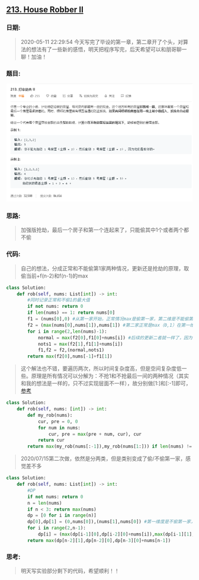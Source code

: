 ## [213. House Robber II](https://leetcode-cn.com/problems/House-Robber-II)
### 日期:
>2020-05-11 22:29:54 今天写完了毕设的第一章，第二章开了个头，对算法的想法有了一些新的感悟，明天把程序写完，后天希望可以和朋哥聊一聊！加油！
### 题目:
![text](https://github.com/zjuzhfbloodz/LeetCode/blob/master/questions/0213.png?raw=true)
### 思路:
>加强版抢劫，最后一个房子和第一个连起来了，只能偷其中1个或者两个都不偷
### 代码:

> 自己的想法，分成正常和不能偷第1家两种情况，更新还是抢劫的原理，取偷当前+f(n-2)和f(n-1)的max
```python
class Solution:
    def rob(self, nums: List[int]) -> int:
        #同时记录正常和不偷1的最大值
        if not nums: return 0
        if len(nums) == 1: return nums[0]
        f1 = (nums[0],0) #从第一家开始，正常情况max是偷第一家，第二维是不能偷第一家的max
        f2 = (max(nums[0],nums[1]),nums[1]) #第二家正常是max（0,1）在第一维，第二维不能偷第一家那么max是第二家的
        for i in range(2,len(nums)-1):
            normal = max(f2[0],f1[0]+nums[i]) #后续的更新二者就一样了，因为已经在第一家和第二家定义了不偷第1家
            nots1 = max(f2[1],f1[1]+nums[i])
            f1,f2 = f2,(normal,nots1)
        return max(f2[0],nums[-1]+f1[1])
```
> 这个解法也不错，要遍历两次，所以时间复杂度高，但是空间复杂度低一些。原理是所有情况可以分解为：不抢1和不抢最后一间的两种情况（其实和我的想法是一样的，只不过实现层面不一样），故分别做[1:]和[:-1]即可，[参考](https://leetcode-cn.com/problems/house-robber-ii/solution/213-da-jia-jie-she-iidong-tai-gui-hua-jie-gou-hua-/)
```python
class Solution:
    def rob(self, nums: [int]) -> int:
        def my_rob(nums):
            cur, pre = 0, 0
            for num in nums:
                cur, pre = max(pre + num, cur), cur
            return cur
        return max(my_rob(nums[:-1]),my_rob(nums[1:])) if len(nums) != 1 else nums[0]
```
> 2020/07/15第二次做，依然是分两类，但是类别变成了偷/不偷第一家，感觉差不多
```PYTHON
class Solution:
    def rob(self, nums: List[int]) -> int:
        #DP
        if not nums: return 0
        n = len(nums)
        if n < 3: return max(nums)
        dp = [0 for i in range(n)]
        dp[0],dp[1] = (0,nums[0]),(nums[1],nums[0]) #第一维度是不偷第一家，第二维度是一定偷第二家，之后分别更新即可
        for i in range(2,n-1):
            dp[i] = (max(dp[i-1][0],dp[i-2][0]+nums[i]),max(dp[i-1][1],dp[i-2][1]+nums[i]))
        return max(dp[n-2][1],dp[n-2][0],dp[n-3][0]+nums[n-1])
```
### 思考:
>明天写实验部分剩下的代码，希望顺利！！

